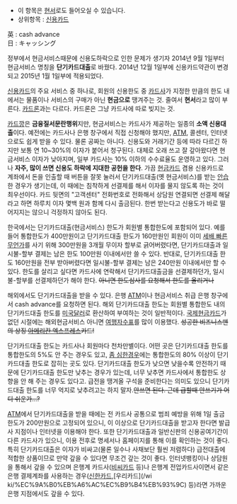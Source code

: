   * 이 항목은 [현서](%ED%98%84%EC%84%9C.md)로도 들어오실 수 있습니다.
  * 상위항목 : [신용카드](%EC%8B%A0%EC%9A%A9%EC%B9%B4%EB%93%9C.md)  

英 : cash advance  
日 : キャッシング

정부에서 현금서비스때문에 신용도하락으로 인한 문제가 생기자 2014년 9월 1일부터 현금서비스 명칭을 **단기카드대출**로 바꿨다.
2014년 12월 1일부에 신용카드약관이 변경되고 2015년 1월 1일부에 적용되었다.

[신용카드](%EC%8B%A0%EC%9A%A9%EC%B9%B4%EB%93%9C.md)의 주요 서비스 중 하나로, 회원의 신용한도 중
[카드사](%EC%B9%B4%EB%93%9C%EC%82%AC.md)가 지정한 만큼의 한도 내에서는 물품이나 서비스의 구매가 아닌
**현금으로** 땡겨주는 것. 줄여서 **현서**라고 많이 부른다.
[카드론](%EC%B9%B4%EB%93%9C%EB%A1%A0.md)과는 다르다. 카드론은 그냥 카드사에 따로 빚지는 것.

[카드깡](%EC%B9%B4%EB%93%9C%EA%B9%A1.md)은 **금융질서문란행위**지만, 현금서비스는 카드사가 제공하는 일종의
**소액 신용대출**이다. 예전에는 카드사나 은행 창구에서 직접 신청해야 했지만, [ATM](ATM.md), 콜센터, 인터넷으로도 쉽게
받을 수 있다. 물론 공짜는 아니다. 신용도와 거래기간 등에 따라 다르긴 하지만 보통 연 10~30%의 이자가 붙어서 청구된다. 대체로 오래
쓰고 잘 갚아왔다면 현금서비스 이자가 낮아지며, 일부 카드사는 10% 이하의 수수료율도 운영하고 있다. 그러나 **자주, 많이 쓰면 신용도
하락에 지대한 공헌을 한다**. 가끔 [현금카드](%ED%98%84%EA%B8%88%EC%B9%B4%EB%93%9C.md) 겸용
신용카드로 계좌에서 돈을 인출할 때 버튼을 잘못 눌러서 단기카드대출(옛 현금서비스)를 받는
[안습](%EC%95%88%EC%8A%B5.md)한 경우가 생기는데, 이 때에는 침착하게 선결제를 해서 이자를 물지 않도록 하는 것이
최우선이다. 카드 뒷면의 "고객센터" 전화번호로 전화해서 상담원 연결되면 선결제 해달라고 하면 하루치 이자 몇백 원과 함께 다시 출금된다.
한번 받는다고 신용도가 바로 떨어지지는 않으니 걱정하지 않아도 된다.

한국에서는 단기카드대출(현금서비스) 한도가 회원별 통합한도에 포함되어 있다. 예를 들어 통합한도가 400만원이고 단기카드대출 한도가
160만원인 회원이 이미 [세배 빠른무언가](%EC%83%A4%EC%95%84%20%EC%95%84%EC%A6%88%EB%82%98%EB%B8%94.md)를 사기 위해
300만원을 3개월 무이자 할부로 긁어버렸다면, 단기카드대출과 일시불-할부 결제는 남은 한도 100만원 이내에서만 쓸 수 있다. 반대로,
단기카드대출 한도 160만원을 전부 받아버렸다면 일시불-할부 결제는 남은 240만원 이내에서만 할 수 있다. 한도를 살리고 싶다면 카드사에
연락해서 단기카드대출금을 선결제하던가, 일시불-할부를 선결제하던가 해야 한다. <del>아니면 한도심사를 요청해서 한도를 올리거나</del>

해외에서도 단기카드대출을 받을 수 있다. 은행 [ATM](ATM.md)이나 현금서비스 취급 은행 창구에서 cash advance를
요청하면 된다. 해외 단기카드대출 한도는 회원별 통합한도 내의 단기카드대출 한도를 [미국달러](%EB%AF%B8%EA%B5%AD%20%EB%8B%AC%EB%9F%AC.md)로 환산하여 부여하는 것이 일반적이다.
[국제현금카드](%EA%B5%AD%EC%A0%9C%ED%98%84%EA%B8%88%EC%B9%B4%EB%93%9C.md)가 없던
시절에는 해외현금서비스 아니면 [여행자수표](%EC%97%AC%ED%96%89%EC%9E%90%EC%88%98%ED%91%9C.md)를
많이 이용했다. <del>성공한 비즈니스맨의 상징 [아메리칸 엑스프레스](%EC%95%84%EB%A9%94%EB%A6%AC%EC%B9%B8%20%EC%97%91%EC%8A%A4%ED%94%84%EB%A0%88%EC%8A%A4.md)카드!</del>

단기카드대출 한도는 카드사나 회원마다 천차만별이다. 어떤 곳은 단기카드대출 한도를 통합한도의 5%도 안 주는 경우도 있고, [좀 심한경우](%EC%94%A8%ED%8B%B0%EC%B9%B4%EB%93%9C.md)에는 통합한도의 80% 이상이 단기카드대출 한도로 잡히는
곳도 있다. 단기카드대출 한도가 낮으면 낮을수록 안전하기 때문에 단기카드대출 한도만 낮추는 경우가 있는데, 너무 낮추면 카드사에서 통합한도
상향을 안 해 주는 경우도 있다고. 급전을 땡겨올 구석을 준비한다는 의미도 있으니 단기카드대출 한도를 너무 억지로 낮추려고는 하지
말자.<del>안쓰면 된다. 근데 급할때 안쓰기가 어디 쉬운가...?</del>

[ATM](ATM.md)에서 단기카드대출을 받을 때에는 전 카드사 공통으로 범죄 예방을 위해 1일 출금한도가 200만원으로 고정되어
있으니, 이 이상으로 단기카드대출을 받고자 한다면 발급사 지점이나 인터넷을 이용해야 한다. 또한 단기카드대출과 일반신판의 신용공여기간이 다른
카드사가 있으니, 이용 전후로 명세서나 홈페이지를 통해 이를 확인하는 것이 좋다. 특히 단기카드대출은 이자가 비싸고(물론 일수나 사채보단
훨씬 저렴하다) 급전대출에 적합한 상품이므로 만약 갚을 수 있다면 무조건 갚는 것이 좋다. 인터넷뱅킹이나 상담원을 통해서 갚을 수 있으며
은행계 카드사([비씨카드](%EB%B9%84%EC%94%A8%EC%B9%B4%EB%93%9C.md) 등)나 은행계 전업카드사이면서 같은
은행 결제계좌를 사용하는 경우([신한카드](%EC%8B%A0%ED%95%9C%EC%B9%B4%EB%93%9C.md),[우리카드](/wi
ki/%EC%9A%B0%EB%A6%AC%EC%B9%B4%EB%93%9C) 등)라면 가까운 은행 지점에서도 갚을 수 있다.

